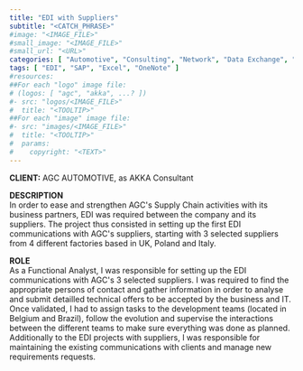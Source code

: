 ```yaml
---
title: "EDI with Suppliers"
subtitle: "<CATCH_PHRASE>"
#image: "<IMAGE_FILE>"
#small_image: "<IMAGE_FILE>"
#small_url: "<URL>"
categories: [ "Automotive", "Consulting", "Network", "Data Exchange", "Project Management", "Team Management" ]
tags: [ "EDI", "SAP", "Excel", "OneNote" ]
#resources:
##For each "logo" image file:
# (logos: [ "agc", "akka", ...? ])
#- src: "logos/<IMAGE_FILE>"
#  title: "<TOOLTIP>"
##For each "image" image file:
#- src: "images/<IMAGE_FILE>"
#  title: "<TOOLTIP>"
#  params:
#    copyright: "<TEXT>"
---
```


<b>CLIENT:</b> AGC AUTOMOTIVE, as AKKA Consultant<br>

<b>DESCRIPTION</b><br>
In order to ease and strengthen AGC's Supply Chain activities with its business partners, EDI was required between the company and its suppliers. The project thus consisted in setting up the first EDI communications with AGC's suppliers, starting with 3 selected suppliers from 4 different factories based in UK, Poland and Italy.<br>

<b>ROLE</b><br>
As a Functional Analyst, I was responsible for setting up the EDI communications with AGC's 3 selected suppliers. I was required to find the appropriate persons of contact and gather information in order to analyse and submit detailled technical offers to be accepted by the business and IT.
Once validated, I had to assign tasks to the development teams (located in Belgium and Brazil), follow the evolution and supervise the interactions between the different teams to make sure everything was done as planned.
Additionally to the EDI projects with suppliers, I was responsible for maintaining the existing communications with clients and manage new requirements requests.
